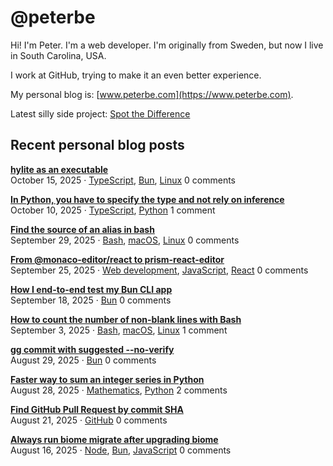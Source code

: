 # @peterbe

Hi! I'm Peter. I'm a web developer. I'm originally from Sweden, but now I live in South Carolina, USA.

I work at GitHub, trying to make it an even better experience.

My personal blog is: [www.peterbe.com](https://www.peterbe.com).

Latest silly side project: [Spot the Difference](https://spot-the-difference.peterbe.com)

## Recent personal blog posts

<!-- blog posts -->
[**hylite as an executable**](https://www.peterbe.com/plog/hylite-as-an-executable)<br>
October 15, 2025 &middot; [TypeScript](https://www.peterbe.com/oc-TypeScript), [Bun](https://www.peterbe.com/oc-Bun), [Linux](https://www.peterbe.com/oc-Linux) 0 comments

[**In Python, you have to specify the type and not rely on inference**](https://www.peterbe.com/plog/in-python-you-have-to-specify-the-type-and-not-rely-on-inference)<br>
October 10, 2025 &middot; [TypeScript](https://www.peterbe.com/oc-TypeScript), [Python](https://www.peterbe.com/oc-Python) 1 comment

[**Find the source of an alias in bash**](https://www.peterbe.com/plog/find-the-source-of-an-alias-in-bash)<br>
September 29, 2025 &middot; [Bash](https://www.peterbe.com/oc-Bash), [macOS](https://www.peterbe.com/oc-macOS), [Linux](https://www.peterbe.com/oc-Linux) 0 comments

[**From @monaco-editor/react to prism-react-editor**](https://www.peterbe.com/plog/from-monaco-to-prism-react-editor)<br>
September 25, 2025 &middot; [Web development](https://www.peterbe.com/oc-Web+development), [JavaScript](https://www.peterbe.com/oc-JavaScript), [React](https://www.peterbe.com/oc-React) 0 comments

[**How I end-to-end test my Bun CLI app**](https://www.peterbe.com/plog/how-i-end-to-end-test-my-bun-cli-app)<br>
September 18, 2025 &middot; [Bun](https://www.peterbe.com/oc-Bun) 0 comments

[**How to count the number of non-blank lines with Bash**](https://www.peterbe.com/plog/how-to-count-the-number-of-non-blank-lines-with-bash)<br>
September 3, 2025 &middot; [Bash](https://www.peterbe.com/oc-Bash), [macOS](https://www.peterbe.com/oc-macOS), [Linux](https://www.peterbe.com/oc-Linux) 1 comment

[**gg commit with suggested --no-verify**](https://www.peterbe.com/plog/gg-commit-with-suggested-no-verify)<br>
August 29, 2025 &middot; [Bun](https://www.peterbe.com/oc-Bun) 0 comments

[**Faster way to sum an integer series in Python**](https://www.peterbe.com/plog/faster-way-to-sum-an-integer-series-in-python)<br>
August 28, 2025 &middot; [Mathematics](https://www.peterbe.com/oc-Mathematics), [Python](https://www.peterbe.com/oc-Python) 2 comments

[**Find GitHub Pull Request by commit SHA**](https://www.peterbe.com/plog/find-github-pull-request-by-commit-sha)<br>
August 21, 2025 &middot; [GitHub](https://www.peterbe.com/oc-GitHub) 0 comments

[**Always run biome migrate after upgrading biome**](https://www.peterbe.com/plog/always-run-biome-migrate-after-upgrading-biome)<br>
August 16, 2025 &middot; [Node](https://www.peterbe.com/oc-Node), [Bun](https://www.peterbe.com/oc-Bun), [JavaScript](https://www.peterbe.com/oc-JavaScript) 0 comments
<!-- /blog posts -->
